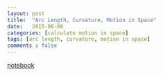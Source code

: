 ```yaml
---
layout: post
title:  "Arc Length, Curvature, Motion in Space"
date:   2015-06-08
categories: [calculate motion in space]
tags: [arc length, curvature, motion in space]
comments : false
---
```


[notebook](http://nbviewer.jupyter.org/github/colliand/2015M217/blob/gh-pages/notebooks/arc-length-curvature-motion.ipynb)
